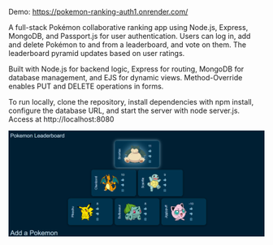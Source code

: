 Demo: https://pokemon-ranking-auth1.onrender.com/

A full-stack Pokémon collaborative ranking app using Node.js, Express, MongoDB, and Passport.js for user authentication. Users can log in, add and delete Pokémon to and from a leaderboard, and vote on them. The leaderboard pyramid updates based on user ratings.

Built with Node.js for backend logic, Express for routing, MongoDB for database management, and EJS for dynamic views. Method-Override enables PUT and DELETE operations in forms.

To run locally, clone the repository, install dependencies with npm install, configure the database URL, and start the server with node server.js. Access at http://localhost:8080

![Demo screenshot](https://github.com/intercalaris/pokemon-ranking-auth1/blob/main/demo-screenshot.png?raw=true)
